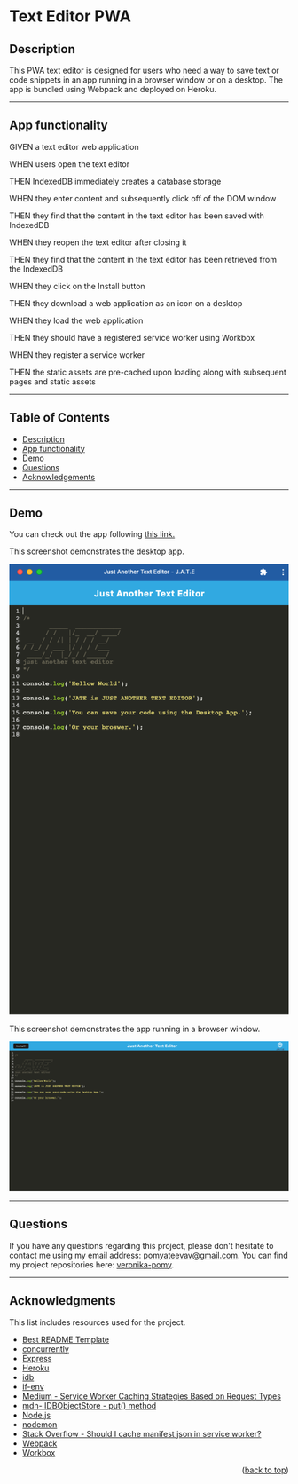 # Text Editor PWA

## Description

This PWA text editor is designed for users who need a way to save text or code snippets in an app running in a browser window or on a desktop. The app is bundled using Webpack and deployed on Heroku.

---

## App functionality

GIVEN a text editor web application

WHEN users open the text editor

THEN IndexedDB immediately creates a database storage

WHEN they enter content and subsequently click off of the DOM window

THEN they find that the content in the text editor has been saved with IndexedDB

WHEN they reopen the text editor after closing it

THEN they find that the content in the text editor has been retrieved from the IndexedDB

WHEN they click on the Install button

THEN they download a web application as an icon on a desktop

WHEN they load the web application

THEN they should have a registered service worker using Workbox

WHEN they register a service worker

THEN the static assets are pre-cached upon loading along with subsequent pages and static assets

---

## Table of Contents

  <ul>
    <li>
      <a href="#description">Description</a>
    </li>
    <li>
      <a href="#app-functionality">App functionality</a>
    </li>
    <li>
      <a href="#demo">Demo</a>
    </li>
    <li>
        <a href="#questions">Questions</a>
    </li>
    <li>
        <a href="#acknowledgments">Acknowledgements</a>
    </li>
  </ul>

---

## Demo

You can check out the app following [this link.]()

This screenshot demonstrates the desktop app.

![insert link](./demo/imgs/demo-desktop.png)

This screenshot demonstrates the app running in a browser window.

![insert link](./demo/imgs/demo-browser.png)

---

## Questions

If you have any questions regarding this project, please don't hesitate to contact me using my email address: pomyateevav@gmail.com. You can find my project repositories here: [veronika-pomy](https://github.com/veronika-pomy?tab=repositories).

---

## Acknowledgments

This list includes resources used for the project.

- [Best README Template](https://github.com/othneildrew/Best-README-Template/blob/master/README.md)
- [concurrently](https://www.npmjs.com/package/concurrently)
- [Express](https://expressjs.com/)
- [Heroku](https://devcenter.heroku.com/)
- [idb](https://www.npmjs.com/package/idb)
- [if-env](https://www.npmjs.com/package/if-env)
- [Medium - Service Worker Caching Strategies Based on Request Types](https://medium.com/dev-channel/service-worker-caching-strategies-based-on-request-types-57411dd7652c)
- [mdn- IDBObjectStore - put() method](https://developer.mozilla.org/en-US/docs/Web/API/IDBObjectStore/put)
- [Node.js](https://nodejs.org/en/)
- [nodemon](https://www.npmjs.com/package/nodemon)
- [Stack Overflow - Should I cache manifest json in service worker?](https://stackoverflow.com/questions/45463181/should-i-cache-manifest-json-in-service-worker)
- [Webpack](https://webpack.js.org/)
- [Workbox](https://developer.chrome.com/docs/workbox/)

<p align="right">(<a href="#text-editor-pwa">back to top</a>)</p>
